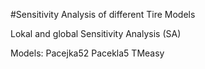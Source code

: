 #Sensitivity Analysis of different Tire Models

Lokal and global Sensitivity Analysis (SA)

Models:
Pacejka52
Pacekla5
TMeasy
